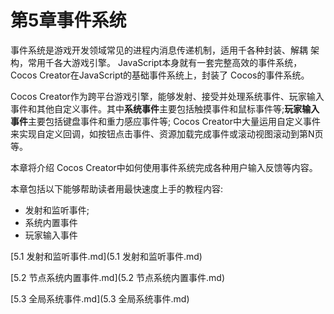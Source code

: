 # 第5章事件系统

事件系统是游戏开发领域常见的进程内消息传递机制，适用千各种封装、解耦 架构，常用千各大游戏引擎。 JavaScript本身就有一套完整高效的事件系统， Cocos Creator在JavaScript的基础事件系统上，封装了 Cocos的事件系统。

Cocos Creator作为跨平台游戏引擎，能够发射、接受并处理系统事件、玩家输入 事件和其他自定义事件。其中**系统事件**主要包括触摸事件和鼠标事件等;**玩家输入事件**主要包括键盘事件和重力感应事件等; Cocos Creator中大量运用自定义事件来实现自定义回调，如按钮点击事件、资源加载完成事件或滚动视图滚动到第N页等。

本章将介绍 Cocos Creator中如何使用事件系统完成各种用户输入反馈等内容。

本章包括以下能够帮助读者用最快速度上手的教程内容:

* 发射和监听事件;
* 系统内置事件
* 玩家输入事件



 [5.1 发射和监听事件.md](5.1 发射和监听事件.md) 

 [5.2 节点系统内置事件.md](5.2 节点系统内置事件.md) 

 [5.3 全局系统事件.md](5.3 全局系统事件.md) 